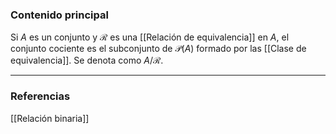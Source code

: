 ### Contenido principal

Si $A$ es un conjunto y $\mathcal R$ es una [[Relación de equivalencia]] en $A$, el conjunto cociente es el subconjunto de $\mathcal P (A)$ formado por las [[Clase de equivalencia]]. Se denota como $A / \mathcal R$.

--- 
### Referencias

[[Relación binaria]]